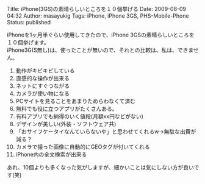 Title: iPhone(3GS)の素晴らしいところを１０個挙げる
Date: 2009-08-09 04:32
Author: masayukig
Tags: iPhone, iPhone 3GS, PHS-Mobile-Phone
Status: published

iPhoneを1ヶ月半ぐらい使用してきたので、iPhone
3GSの素晴らしいところを１０個挙げます。  
iPhone3G(S無し)は、使ったことが無いので、それとの比較は、私は、できません。

1.  動作がキビキビしている
2.  直感的な操作が出来る
3.  ネットにすぐつながる
4.  カメラが使い物になる
5.  PCサイトを見ることをあまりためらわなくて済む
6.  無料でも役に立つアプリがたくさんある。
7.  有料アプリでも納得のいく値段(月額xx円などがない)
8.  デザインが美しい(外装・ソフトウェア共)
9.  「おサイフケータイなんていらないや」と思わせてくれるw→無駄な出費が減る？
10. カメラで撮った画像に自動的にGEOタグが付いてくれる
11. iPhone内の全文検索が出来る

あれ、10個よりも多くなった気がしますが、細かいことは気にしない方が良いです(笑)
